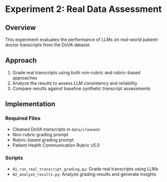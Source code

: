 # Experiment 2: Real Data Assessment

## Overview

This experiment evaluates the performance of LLMs on real-world patient-doctor transcripts from the DoVA dataset.

## Approach

1. Grade real transcripts using both non-rubric and rubric-based approaches
2. Analyze the results to assess LLM consistency and reliability
3. Compare results against baseline synthetic transcript assessments

## Implementation

### Required Files

- Cleaned DoVA transcripts in `data/cleaned/`
- Non-rubric grading prompt
- Rubric-based grading prompt
- Patient Health Communication Rubric v5.0

### Scripts

- `01_run_real_transcript_grading.py`: Grade real transcripts using LLMs
- `02_analyze_results.py`: Analyze grading results and generate insights
